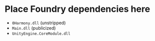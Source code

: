 # Place Foundry dependencies here

* `0Harmony.dll` (unstripped)
* `Main.dll` (publicized)
* `UnityEngine.CoreModule.dll`
